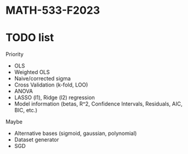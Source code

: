 # MATH-533-F2023

# TODO list

Priority
- OLS
- Weighted OLS
- Naive/corrected sigma
- Cross Validation (k-fold, LOO)
- ANOVA
- LASSO (l1), Ridge (l2) regression
- Model information (betas, R^2, Confidence Intervals, Residuals, AIC, BIC, etc.) 


Maybe
- Alternative bases (sigmoid, gaussian, polynomial)
- Dataset generator
- SGD
